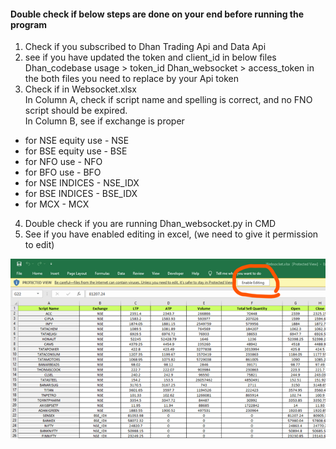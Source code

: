 #### Double check if below steps are done on your end before running the program
1.	Check if you subscribed to Dhan Trading Api and Data Api
2.	see if you have updated the token and client_id in below files
Dhan_codebase usage > token_id
Dhan_websocket > access_token
in the both files you need to replace by your Api token
3.	Check if in Websocket.xlsx
<br> In Column A, check if script name and spelling is correct, and no FNO script should be expired.
<br> In Column B, see if exchange is proper
- for NSE equity use - NSE
- for BSE equity use - BSE
- for NFO use - NFO
- for BFO use - BFO
- for NSE INDICES - NSE_IDX
- for BSE INDICES - BSE_IDX
- for MCX - MCX
4.	Double check if you are running Dhan_websocket.py in CMD
5.	See if you have enabled editing in excel, (we need to give it permission to edit)

![image_alt](https://github.com/TradeHull/Dhan-Tradehull/blob/main/Algo%20Trading%20Series%201/Session%203/Picture1.png?raw=true)
